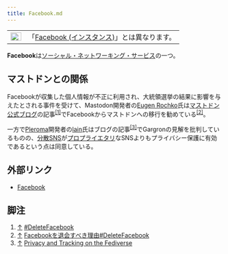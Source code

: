 ```yaml
---
title: Facebook.md
---
```

<div>

<div>

|                                                                                                                                                                                                                                                                                                                                                        |                                                                                                                                             |
|--------------------------------------------------------------------------------------------------------------------------------------------------------------------------------------------------------------------------------------------------------------------------------------------------------------------------------------------------------|---------------------------------------------------------------------------------------------------------------------------------------------|
| [<img src="/images/thumb/f/fb/Confusion_grey.svg/25px-Confusion_grey.svg.png" srcset="/images/thumb/f/fb/Confusion_grey.svg/38px-Confusion_grey.svg.png 1.5x, /images/thumb/f/fb/Confusion_grey.svg/50px-Confusion_grey.svg.png 2x" width="25" height="19" alt="曖昧さ回避" />](/%E3%83%95%E3%82%A1%E3%82%A4%E3%83%AB:Confusion_grey.svg "曖昧さ回避") | 「[Facebook (インスタンス)](/Facebook_(%E3%82%A4%E3%83%B3%E3%82%B9%E3%82%BF%E3%83%B3%E3%82%B9) "Facebook (インスタンス)")」とは異なります。 |

</div>

**Facebook**は[ソーシャル・ネットワーキング・サービス](/%E3%82%BD%E3%83%BC%E3%82%B7%E3%83%A3%E3%83%AB%E3%83%BB%E3%83%8D%E3%83%83%E3%83%88%E3%83%AF%E3%83%BC%E3%82%AD%E3%83%B3%E3%82%B0%E3%83%BB%E3%82%B5%E3%83%BC%E3%83%93%E3%82%B9 "ソーシャル・ネットワーキング・サービス")の一つ。

## マストドンとの関係

Facebookが収集した個人情報が不正に利用され、大統領選挙の結果に影響を与えたとされる事件を受けて、Mastodon開発者の[Eugen Rochko](/Gargron "Gargron")氏は[マストドン公式ブログ](/%E3%83%9E%E3%82%B9%E3%83%88%E3%83%89%E3%83%B3%E5%85%AC%E5%BC%8F%E3%83%96%E3%83%AD%E3%82%B0 "マストドン公式ブログ")の記事<sup>[\[1\]](#cite_note-1)</sup>でFacebookからマストドンへの移行を勧めている<sup>[\[2\]](#cite_note-2)</sup>。

一方で[Pleroma](/Pleroma "Pleroma")開発者の[lain](/Lain "Lain")氏はブログの記事<sup>[\[3\]](#cite_note-3)</sup>でGargronの見解を批判しているものの、[分散SNS](/%E5%88%86%E6%95%A3SNS "分散SNS")が[プロプライエタリ](/%E3%83%97%E3%83%AD%E3%83%97%E3%83%A9%E3%82%A4%E3%82%A8%E3%82%BF%E3%83%AA "プロプライエタリ")なSNSよりもプライバシー保護に有効であるという点は同意している。

## 外部リンク

-   <a href="https://www.facebook.com/" rel="nofollow">Facebook</a>

## 脚注

<div>

1.  [↑](#cite_ref-1) <a href="https://medium.com/tootsuite/deletefacebook-fafdc4090307" rel="nofollow">#DeleteFacebook</a>
2.  [↑](#cite_ref-2) <a href="http://www.itmedia.co.jp/news/articles/1803/21/news040.html" rel="nofollow">Facebookを退会すべき理由#DeleteFacebook</a>
3.  [↑](#cite_ref-3) <a href="https://blog.soykaf.com/post/privacy-and-tracking-on-the-fediverse/" rel="nofollow">Privacy and Tracking on the Fediverse</a>

</div>

</div>

